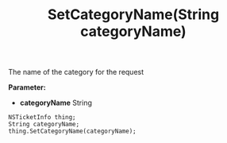 ﻿---
uid: crmscript_ref_NSTicketInfo_SetCategoryName
title: SetCategoryName(String categoryName)
intellisense: NSTicketInfo.SetCategoryName
keywords: NSTicketInfo, GetCategoryName
so.topic: reference
---

The name of the category for the request

**Parameter:** 
 - **categoryName** String

```crmscript
NSTicketInfo thing;
String categoryName;
thing.SetCategoryName(categoryName);
```

